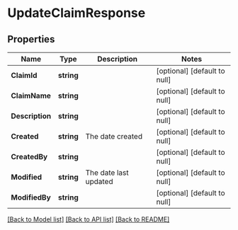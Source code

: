 # UpdateClaimResponse

## Properties
Name | Type | Description | Notes
------------ | ------------- | ------------- | -------------
**ClaimId** | **string** |  | [optional] [default to null]
**ClaimName** | **string** |  | [optional] [default to null]
**Description** | **string** |  | [optional] [default to null]
**Created** | **string** | The date created | [optional] [default to null]
**CreatedBy** | **string** |  | [optional] [default to null]
**Modified** | **string** | The date last updated | [optional] [default to null]
**ModifiedBy** | **string** |  | [optional] [default to null]

[[Back to Model list]](../README.md#documentation-for-models) [[Back to API list]](../README.md#documentation-for-api-endpoints) [[Back to README]](../README.md)


